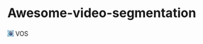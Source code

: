 # Awesome-video-segmentation


<a href="https://github.com/yahooo-m/Awesome-video-segmentation/blob/main/VOS.md" style="text-decoration: none; display: inline-block;">
  <img src="https://github.com/yahooo-m/Awesome-video-segmentation/blob/main/img/VOS.png" alt="小图标" style="vertical-align: middle; width: 1em; height: 1em;">
  <span style="vertical-align: middle;">VOS</span>
</a>
